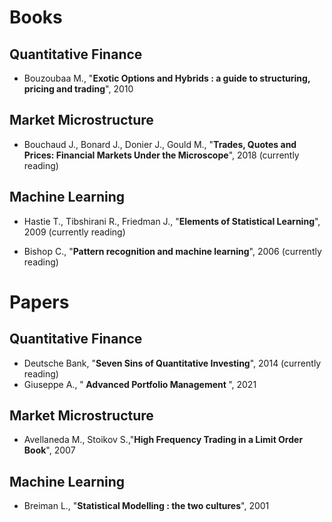 # Books 

## Quantitative Finance 

- Bouzoubaa M., "<strong>Exotic Options and Hybrids : a guide to structuring, pricing and trading</strong>", 2010

## Market Microstructure

- Bouchaud J., Bonard J., Donier J., Gould M., "<strong>Trades, Quotes and Prices: Financial Markets Under the Microscope</strong>", 2018 (currently reading)

## Machine Learning 

- Hastie T., Tibshirani R., Friedman J., "<strong>Elements of Statistical Learning</strong>", 2009 (currently reading)  

- Bishop C., "<strong>Pattern recognition and machine learning</strong>", 2006 (currently reading)

# Papers 

## Quantitative Finance 

- Deutsche Bank, "<strong>Seven Sins of Quantitative Investing</strong>", 2014 (currently reading)
- Giuseppe A., "<strong> Advanced Portfolio Management </strong>", 2021
## Market Microstructure 

- Avellaneda M., Stoikov S.,"<strong>High Frequency Trading in a Limit Order Book</strong>", 2007

## Machine Learning 

- Breiman L., "<strong>Statistical Modelling : the two cultures</strong>", 2001
